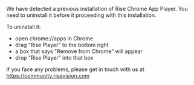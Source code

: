 We have detected a previous installation of Rise Chrome App Player. You need to uninstall it before it proceeding with this installation.

To uninstall it:
- open chrome://apps in Chrome
- drag "Rise Player" to the bottom right
- a box that says "Remove from Chrome" will appear
- drop "Rise Player" into that box

If you face any problems, please get in touch with us at https://community.risevision.com